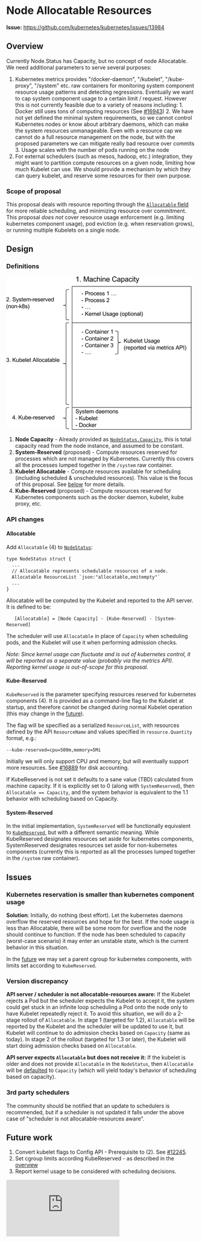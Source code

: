# Node Allocatable Resources

**Issue:** https://github.com/kubernetes/kubernetes/issues/13984

## Overview

Currently Node.Status has Capacity, but no concept of node Allocatable. We need additional
parameters to serve several purposes:

1. Kubernetes metrics provides "/docker-daemon", "/kubelet",
   "/kube-proxy", "/system" etc. raw containers for monitoring system component resource usage
   patterns and detecting regressions. Eventually we want to cap system component usage to a certain
   limit / request. However this is not currently feasible due to a variety of reasons including:
       1. Docker still uses tons of computing resources (See
          [#16943](https://github.com/kubernetes/kubernetes/issues/16943))
       2. We have not yet defined the minimal system requirements, so we cannot control Kubernetes
          nodes or know about arbitrary daemons, which can make the system resources
          unmanageable. Even with a resource cap we cannot do a full resource management on the
          node, but with the proposed parameters we can mitigate really bad resource over commits
       3. Usage scales with the number of pods running on the node
2. For external schedulers (such as mesos, hadoop, etc.) integration, they might want to partition
   compute resources on a given node, limiting how much Kubelet can use. We should provide a
   mechanism by which they can query kubelet, and reserve some resources for their own purpose.

### Scope of proposal

This proposal deals with resource reporting through the [`Allocatable` field](#allocatable) for more
reliable scheduling, and minimizing resource over commitment. This proposal *does not* cover
resource usage enforcement (e.g. limiting kubernetes component usage), pod eviction (e.g. when
reservation grows), or running multiple Kubelets on a single node.

## Design

### Definitions

![image](node-allocatable.png)

1. **Node Capacity** - Already provided as
   [`NodeStatus.Capacity`](https://htmlpreview.github.io/?https://github.com/kubernetes/kubernetes/blob/HEAD/docs/api-reference/v1/definitions.html#_v1_nodestatus),
   this is total capacity read from the node instance, and assumed to be constant.
2. **System-Reserved** (proposed) - Compute resources reserved for processes which are not managed by
   Kubernetes. Currently this covers all the processes lumped together in the `/system` raw
   container.
3. **Kubelet Allocatable** - Compute resources available for scheduling (including scheduled &
   unscheduled resources). This value is the focus of this proposal. See [below](#api-changes) for
   more details.
4. **Kube-Reserved** (proposed) - Compute resources reserved for Kubernetes components such as the
   docker daemon, kubelet, kube proxy, etc.

### API changes

#### Allocatable

Add `Allocatable` (4) to
[`NodeStatus`](https://htmlpreview.github.io/?https://github.com/kubernetes/kubernetes/blob/HEAD/docs/api-reference/v1/definitions.html#_v1_nodestatus):

```
type NodeStatus struct {
  ...
  // Allocatable represents schedulable resources of a node.
  Allocatable ResourceList `json:"allocatable,omitempty"`
  ...
}
```

Allocatable will be computed by the Kubelet and reported to the API server. It is defined to be:

```
   [Allocatable] = [Node Capacity] - [Kube-Reserved] - [System-Reserved]
```

The scheduler will use `Allocatable` in place of `Capacity` when scheduling pods, and the Kubelet
will use it when performing admission checks.

*Note: Since kernel usage can fluctuate and is out of kubernetes control, it will be reported as a
 separate value (probably via the metrics API). Reporting kernel usage is out-of-scope for this
 proposal.*

#### Kube-Reserved

`KubeReserved` is the parameter specifying resources reserved for kubernetes components (4). It is
provided as a command-line flag to the Kubelet at startup, and therefore cannot be changed during
normal Kubelet operation (this may change in the [future](#future-work)).

The flag will be specified as a serialized `ResourceList`, with resources defined by the API
`ResourceName` and values specified in `resource.Quantity` format, e.g.:

```
--kube-reserved=cpu=500m,memory=5Mi
```

Initially we will only support CPU and memory, but will eventually support more resources. See
[#16889](https://github.com/kubernetes/kubernetes/pull/16889) for disk accounting.

If KubeReserved is not set it defaults to a sane value (TBD) calculated from machine capacity. If it
is explicitly set to 0 (along with `SystemReserved`), then `Allocatable == Capacity`, and the system
behavior is equivalent to the 1.1 behavior with scheduling based on Capacity.

#### System-Reserved

In the initial implementation, `SystemReserved` will be functionally equivalent to
[`KubeReserved`](#system-reserved), but with a different semantic meaning. While KubeReserved
designates resources set aside for kubernetes components, SystemReserved designates resources set
aside for non-kubernetes components (currently this is reported as all the processes lumped
together in the `/system` raw container).

## Issues

### Kubernetes reservation is smaller than kubernetes component usage

**Solution**: Initially, do nothing (best effort). Let the kubernetes daemons overflow the reserved
resources and hope for the best. If the node usage is less than Allocatable, there will be some room
for overflow and the node should continue to function. If the node has been scheduled to capacity
(worst-case scenario) it may enter an unstable state, which is the current behavior in this
situation.

In the [future](#future-work) we may set a parent cgroup for kubernetes components, with limits set
according to `KubeReserved`.

### Version discrepancy

**API server / scheduler is not allocatable-resources aware:** If the Kubelet rejects a Pod but the
  scheduler expects the Kubelet to accept it, the system could get stuck in an infinite loop
  scheduling a Pod onto the node only to have Kubelet repeatedly reject it. To avoid this situation,
  we will do a 2-stage rollout of `Allocatable`. In stage 1 (targeted for 1.2), `Allocatable` will
  be reported by the Kubelet and the scheduler will be updated to use it, but Kubelet will continue
  to do admission checks based on `Capacity` (same as today). In stage 2 of the rollout (targeted
  for 1.3 or later), the Kubelet will start doing admission checks based on `Allocatable`.

**API server expects `Allocatable` but does not receive it:** If the kubelet is older and does not
  provide `Allocatable` in the `NodeStatus`, then `Allocatable` will be
  [defaulted](../../pkg/api/v1/defaults.go) to
  `Capacity` (which will yield today's behavior of scheduling based on capacity).

### 3rd party schedulers

The community should be notified that an update to schedulers is recommended, but if a scheduler is
not updated it falls under the above case of "scheduler is not allocatable-resources aware".

## Future work

1. Convert kubelet flags to Config API - Prerequisite to (2). See
   [#12245](https://github.com/kubernetes/kubernetes/issues/12245).
2. Set cgroup limits according KubeReserved - as described in the [overview](#overview)
3. Report kernel usage to be considered with scheduling decisions.



<!-- BEGIN MUNGE: GENERATED_ANALYTICS -->
[![Analytics](https://kubernetes-site.appspot.com/UA-36037335-10/GitHub/docs/proposals/node-allocatable.md?pixel)]()
<!-- END MUNGE: GENERATED_ANALYTICS -->
